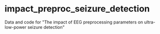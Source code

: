 # impact_preproc_seizure_detection
Data and code for "The impact of EEG preprocessing parameters on ultra-low-power seizure detection"
